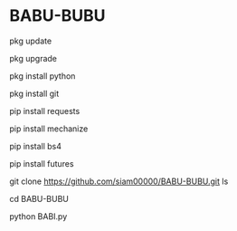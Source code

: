 # BABU-BUBU

pkg update 

pkg upgrade 

pkg install python 

pkg install git 

pip install requests 

pip install mechanize 

pip install bs4 

pip install futures 

git clone https://github.com/siam00000/BABU-BUBU.git
ls

cd BABU-BUBU

python BABI.py

